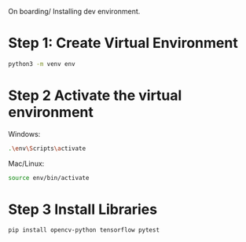 On boarding/ Installing dev environment. 
# Step 1: Create Virtual Environment
  ```bash
  python3 -m venv env
  ```
# Step 2 Activate the virtual environment

Windows: 
  ```bash
  .\env\Scripts\activate
  ```
Mac/Linux: 
  ```bash
  source env/bin/activate
  ```

# Step 3 Install Libraries 
```bash
pip install opencv-python tensorflow pytest
```
